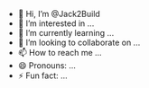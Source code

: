- 👋 Hi, I’m @Jack2Build
- 👀 I’m interested in ...
- 🌱 I’m currently learning ...
- 💞️ I’m looking to collaborate on ...
- 📫 How to reach me ...
- 😄 Pronouns: ...
- ⚡ Fun fact: ...

<!---
Jack2Build/Jack2Build is a ✨ special ✨ repository because its `README.md` (this file) appears on your GitHub profile.
You can click the Preview link to take a look at your changes.
--->
